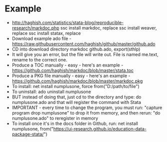 # Example

- http://haghish.com/statistics/stata-blog/reproducible-research/markdoc.php
ssc install markdoc, replace
ssc install weaver, replace
ssc install statax, replace
- Download example ado file - https://raw.githubusercontent.com/haghish/github/master/github.ado
- CD into download directory
markdoc github.ado, export(sthlp)
- It will give you an error, but the file will write out. File is named me.text, rename to the correct one.
- Produce a TOC manually - easy - here's an example - https://github.com/haghish/markdoc/blob/master/stata.toc
- Produce a PKG file manually - easy - here's an example - https://github.com/haghish/markdoc/blob/master/markdoc.pkg
- To install: net install numplusone, force from("D:/path/to/file")
- To uninstall: ado uninstall numplusone
- BUT instead of doing that, just cd to the directory and type: do numplusone.ado and that will register the command with Stata
- IMPORTANT - every time to change the program, you must run: "capture program drop numplusone" to drop it from memory, and then rerun: "do numplusone.ado" to reregister in memory
- To install once it's in the docs folder in Github, run: net install numplusone, from("https://ui-research.github.io/education-data-package-stata/")